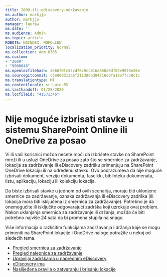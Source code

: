 ```yaml
---
title: 2609-ili-ediscovery-održavanje
ms.author: markjjo
author: markjjo
manager: lauraw
ms.date: ''
ms.audience: Admin
ms.topic: article
ROBOTS: NOINDEX, NOFOLLOW
localization_priority: Normal
ms.collection: Adm_O365
ms.custom:
- "2609"
- "9000048"
ms.openlocfilehash: 3e60f0fc53cd78c9cc816a658a9df05e9075e26e
ms.sourcegitcommit: c5e800313a6f211386a384716e5fa18e7fcc8c1c
ms.translationtype: MT
ms.contentlocale: sr-Latn-RS
ms.lasthandoff: 01/28/2020
ms.locfileid: "41571346"
---
```

# <a name="unable-to-delete-items-in-sharepoint-online-or-onedrive-for-business"></a>Nije moguće izbrisati stavke u sistemu SharePoint Online ili OneDrive za posao

Vi ili vaši korisnici možda nećete moći da izbrišete stavke na SharePoint mreži ili u usluzi OneDrive za posao zato što se smernice za zadržavanje, lokacija za zadržavanje ili eDiscovery zadršku primenjuju na SharePoint OneDrive lokaciju ili na određenu stavku. Ovo podrazumeva da nije moguće izbrisati dokument, verziju dokumenta, fasciklu, biblioteku dokumenata, listu, aplikaciju, lokaciju ili kolekciju lokacija. 

Da biste izbrisali stavke u jednom od ovih scenarija, moraju biti uklonjene smernice za zadržavanje, oznaka zadržavanja ili eDiscovery zadrška (ili lokacija mora biti isključena iz smernica za zadržavanje). Potrebno je da onemogućite ili isključite odgovarajući zadrška koji uzrokuje ovaj problem. Nakon uklanjanja smernica za zadržavanje ili držanja, možda će biti potrebno najviše 24 sata da bi promena stupila na snagu. 

Više informacija o različitim funkcijama zadržavanja i držanja koje se mogu primeniti na SharePoint lokacije i OneDrive naloge potražite u nekoj od sledećih tema.

- [Pregled smernica za zadržavanje](https://docs.microsoft.com/microsoft-365/compliance/retention-policies)
- [Pregled nalepnica za zadržavanje](https://docs.microsoft.com/microsoft-365/compliance/labels)
- [Upravljaj zadrškama u naprednim eDiscovery](https://docs.microsoft.com/microsoft-365/compliance/managing-holds)
- [eDiscovery ima](https://docs.microsoft.com/microsoft-365/compliance/ediscovery-cases#step-4-place-content-locations-on-hold)
- [Naslijeđena pravila o zatvaranju i brisanju lokacije](https://support.office.com/article/Use-policies-for-site-closure-and-deletion-A8280D82-27FD-48C5-9ADF-8A5431208BA5)